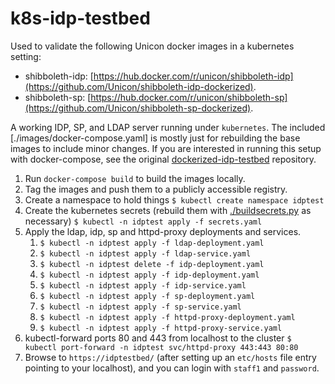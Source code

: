 # k8s-idp-testbed

Used to validate the following Unicon docker images in a kubernetes setting:

- shibboleth-idp:
  [https://hub.docker.com/r/unicon/shibboleth-idp](https://github.com/Unicon/shibboleth-idp-dockerized).
- shibboleth-sp:
  [https://hub.docker.com/r/unicon/shibboleth-sp](https://github.com/Unicon/shibboleth-sp-dockerized).

A working IDP, SP, and LDAP server running under `kubernetes`. The included
[./images/docker-compose.yaml] is mostly just for rebuilding the base images to
include minor changes. If you are interested in running this setup with
docker-compose, see the original
[dockerized-idp-testbed](https://github.com/UniconLabs/dockerized-idp-testbed)
repository.

1. Run `docker-compose build` to build the images locally.
1. Tag the images and push them to a publicly accessible registry.
1. Create a namespace to hold things
   `$ kubectl create namespace idptest`
1. Create the kubernetes secrets (rebuild them with
   [./buildsecrets.py](./buildsecrets.py) as necessary)
   `$ kubectl -n idptest apply -f secrets.yaml`
1. Apply the ldap, idp, sp and httpd-proxy deployments and services.
   1. `$ kubectl -n idptest apply -f ldap-deployment.yaml`
   1. `$ kubectl -n idptest apply -f ldap-service.yaml`
   1. `$ kubectl -n idptest delete -f idp-deployment.yaml`
   1. `$ kubectl -n idptest apply -f idp-deployment.yaml`
   1. `$ kubectl -n idptest apply -f idp-service.yaml`
   1. `$ kubectl -n idptest apply -f sp-deployment.yaml`
   1. `$ kubectl -n idptest apply -f sp-service.yaml`
   1. `$ kubectl -n idptest apply -f httpd-proxy-deployment.yaml`
   1. `$ kubectl -n idptest apply -f httpd-proxy-service.yaml`
1. kubectl-forward ports 80 and 443 from localhost to the cluster
  `$ kubectl port-forward -n idptest svc/httpd-proxy 443:443 80:80` 
1. Browse to `https://idptestbed/` (after setting up an `etc/hosts` file entry
   pointing to your localhost), and you can login with `staff1` and `password`.

